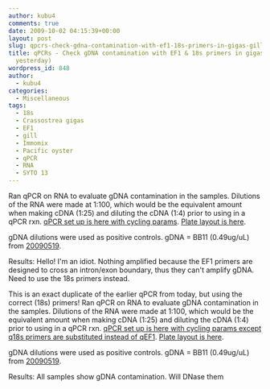 ```yaml
---
author: kubu4
comments: true
date: 2009-10-02 04:15:39+00:00
layout: post
slug: qpcrs-check-gdna-contamination-with-ef1-18s-primers-in-gigas-gill-rna-from-yesterday
title: qPCRs - Check gDNA contamination with EF1 & 18s primers in gigas gill RNA (from
  yesterday)
wordpress_id: 848
author:
  - kubu4
categories:
  - Miscellaneous
tags:
  - 18s
  - Crassostrea gigas
  - EF1
  - gill
  - Immomix
  - Pacific oyster
  - qPCR
  - RNA
  - SYTO 13
---
```


Ran qPCR on RNA to evaluate gDNA contamination in the samples. Dilutions of the RNA were made at 1:100, which would be the equivalent amount when making cDNA (1:25) and diluting the cDNA (1:4) prior to using in a qPCR rxn. [qPCR set up is here with cycling params](http://eagle.fish.washington.edu/Arabidopsis/Notebook%20Workup%20Files/20091001-01.jpg). [Plate layout is here](http://eagle.fish.washington.edu/Arabidopsis/Notebook%20Workup%20Files/20091001-02.jpg).

gDNA dilutions were used as positive controls. gDNA = BB11 (0.49ug/uL) from [20090519](/Sam%27s+Working+Notebook+Jan-May+2009#sjw20090519).

Results: Hello! I'm an idiot. Nothing amplified because the EF1 primers are designed to cross an intron/exon boundary, thus they can't amplify gDNA. Need to use the 18s primers instead.



This is an exact duplicate of the earlier qPCR from today, but using the correct (18s) primers! Ran qPCR on RNA to evaluate gDNA contamination in the samples. Dilutions of the RNA were made at 1:100, which would be the equivalent amount when making cDNA (1:25) and diluting the cDNA (1:4) prior to using in a qPCR rxn. [qPCR set up is here with cycling params except q18s primers are substituted instead of qEF1](http://eagle.fish.washington.edu/Arabidopsis/Notebook%20Workup%20Files/20091001-01.jpg). [Plate layout is here](http://eagle.fish.washington.edu/Arabidopsis/Notebook%20Workup%20Files/20091001-03.jpg).

gDNA dilutions were used as positive controls. gDNA = BB11 (0.49ug/uL) from [20090519](/Sam%27s+Working+Notebook+Jan-May+2009#sjw20090519).

Results: All samples show gDNA contamination. Will DNase them
